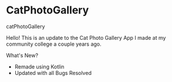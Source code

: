 # CatPhotoGallery
catPhotoGallery


Hello! This is an update to the Cat Photo Gallery App I made at my community college a couple years ago. 

What's New?

- Remade using Kotlin
- Updated with all Bugs Resolved
